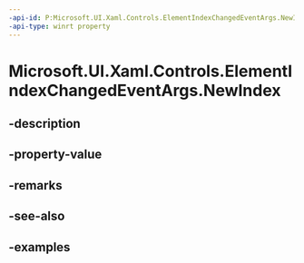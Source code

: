 ```yaml
---
-api-id: P:Microsoft.UI.Xaml.Controls.ElementIndexChangedEventArgs.NewIndex
-api-type: winrt property
---
```


<!-- Property syntax.
public int NewIndex { get; }
-->

# Microsoft.UI.Xaml.Controls.ElementIndexChangedEventArgs.NewIndex

## -description

## -property-value

## -remarks

## -see-also

## -examples

